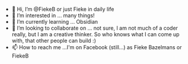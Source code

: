 - 👋 Hi, I’m @FiekeB or just Fieke in daily life
- 👀 I’m interested in ... many things! 
- 🌱 I’m currently learning ... Obsidian
- 💞️ I’m looking to collaborate on ... not sure, I am not much of a coder really, but I am a creative thinker. So who knows what I can come up with, that other people can build :)
- 📫 How to reach me ...I'm on Facebook (still...) as Fieke Bazelmans or FiekeB

<!---
FiekeB/FiekeB is a ✨ special ✨ repository because its `README.md` (this file) appears on your GitHub profile.
You can click the Preview link to take a look at your changes.
--->
